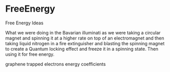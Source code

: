 # FreeEnergy
Free Energy Ideas

What we were doing in the Bavarian illuminati as we were taking a circular magnet and spinning it at a higher rate on top of an electromagnet and then taking liquid nitrogen in a fire extinguisher and blasting the spinning magnet to create a Quantum locking effect and freeze it in a spinning state. Then using it for free energy.

graphene
trapped electrons
energy coefficients 
